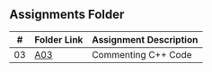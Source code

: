 ##  Assignments Folder

|   #   | Folder Link | Assignment Description |
| :---: | ----------- | ---------------------- |
| 03 | [A03](https://github.com/randymesso/3013-Algorithms/blob/main/Assignments/A03) |  Commenting C++ Code |

